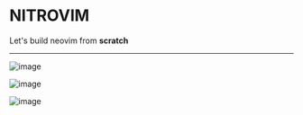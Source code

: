 # NITROVIM

Let's build neovim from **scratch**

---

![image](https://github.com/user-attachments/assets/a6e0dcf7-fbf1-4496-aa72-603f6c7e6b98)

![image](https://github.com/user-attachments/assets/8c42786b-3617-4d20-94bf-9167e2ad1746)

![image](https://github.com/user-attachments/assets/11a3775b-ed85-47e3-aad1-9c56cf8b27c3)
